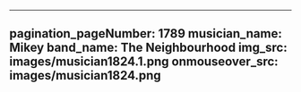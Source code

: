 ------
pagination_pageNumber: 1789
musician_name: Mikey
band_name: The Neighbourhood
img_src: images/musician1824.1.png
onmouseover_src: images/musician1824.png
------